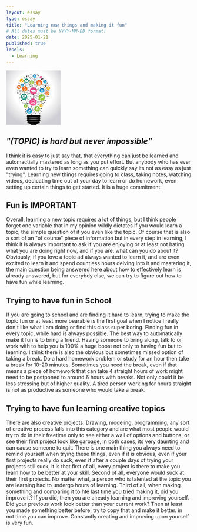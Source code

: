 ```yaml
---
layout: essay
type: essay
title: "Learning new things and making it fun"
# All dates must be YYYY-MM-DD format!
date: 2025-01-21
published: true
labels:
  - Learning
---
```


<img class="img-fluid" src="/img/essays/learning/learning.jpg">

## *"(TOPIC) is hard but never impossible"*

<p>
I think it is easy to just say that, that everything can just be learned and automactially mastered as long as you put effort. But anybody who has ever even wanted to try to learn something can quickly say its not as easy as just "trying". Learning new things requires going to class, taking notes, watching videos, dedicating time out of your day to learn or do homework, even setting up certain things to get started. It is a huge commitment. 
</p>

## Fun is IMPORTANT

<p>
Overall, learning a new topic requires a lot of things, but I think people forget one variable that in my opinion wildly dictates if you would learn a topic, the simple question of if you even like the topic. Of course that is also a sort of an "of course" piece of information but in every step in learning, I think it is always important to ask if you are enjoying or at least not hating what you are doing right now, and if you are, what can you do about it? Obviously, if you love a topic ad always wanted to learn it, and are even excited to learn it and spend countless hours delving into it and mastering it, the main question being answered here about how to effectively learn is already answered, but for everybdy else, we can try to figure out how to have fun while learning.
</p>

## Trying to have fun in School

<p>
If you are going to school and are finding it hard to learn, trying to make the topic fun or at least more bearable is the first goal when I notice I really don't like what I am doing or find this class super boring. Finding fun in every topic, while hard is always possible. The best way to automatically make it fun is to bring a friend. Having someone to bring along, talk to or work with to help you is 100% a huge boost not only to having fun but to learning. I think there is also the obvious but sometimes missed option of taking a break. Do a hard homework problem or study for an hour then take a break for 10-20 minutes. Sometimes you need the break, even if that means a piece of homework that can take 4 straight hours of work might need to be postponed to around 6 hours with breaks. Not only could it be less stressing but of higher quality. A tired person working for hours straight is not as productive as someone who would take a break. 
</p>

## Trying to have fun learning creative topics

<p>
There are also creative projects. Drawing, modeling, programming, any sort of creative process falls into this category and are what most people would try to do in their freetime only to see either a wall of options and buttons, or see their first project look like garbage, in both cases, its very daunting and can cause someone to quit. There is one main thing you always need to remind yourself when trying these things, even if it is obvious, even if your first projects really do suck, even if after a couple days of trying your projects still suck, it is that first of all, every project is there to make you learn how to be better at your skill. Second of all, everyone would suck at their first projects. No matter what, a person who is talented at the topic you are learning had to undergo hours of learning. Third of all, when making something and comparing it to hte last time you tried making it, did you improve it? If you did, then you are already learning and improving yourself. Did your previous work look better than your current work? Then at least you made something better before, try to copy that and make it better. in not time you can improve. Constantly creating and improving upon yourself is very fun.
</p>

